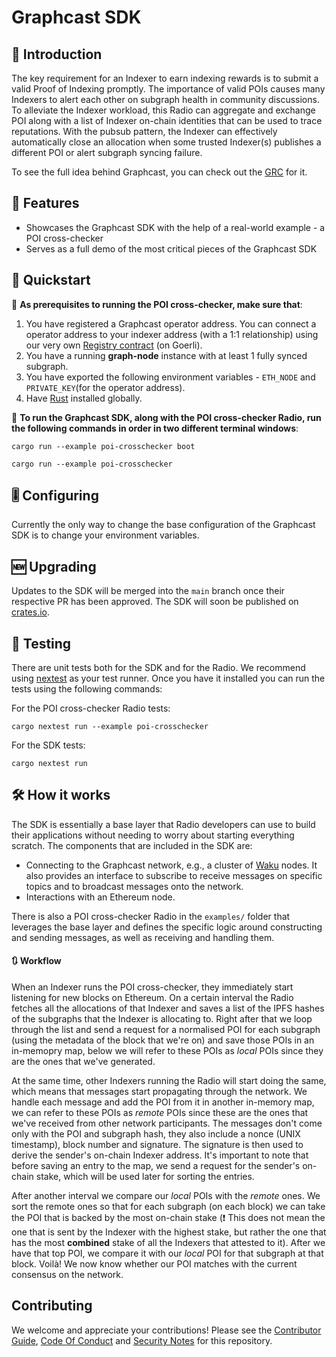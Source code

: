 # Graphcast SDK

## 📯 Introduction

The key requirement for an Indexer to earn indexing rewards is to submit a valid Proof of Indexing promptly. The importance of valid POIs causes many Indexers to alert each other on subgraph health in community discussions. To alleviate the Indexer workload, this Radio can aggregate and exchange POI along with a list of Indexer on-chain identities that can be used to trace reputations. With the pubsub pattern, the Indexer can effectively automatically close an allocation when some trusted Indexer(s) publishes a different POI or alert subgraph syncing failure.

To see the full idea behind Graphcast, you can check out the [GRC](https://forum.thegraph.com/t/grc-001-graphcast-a-gossip-network-for-indexers/3544/8) for it.

## 📝 Features

- Showcases the Graphcast SDK with the help of a real-world example - a POI cross-checker
- Serves as a full demo of the most critical pieces of the Graphcast SDK

## 🏃 Quickstart

📝 **As prerequisites to running the POI cross-checker, make sure that**:

1. You have registered a Graphcast operator address. You can connect a operator address to your indexer address (with a 1:1 relationship) using our very own [Registry contract](https://goerli.etherscan.io/address/0x1e408c2cf66fd3afcea0f49dc44c9f4db5575e79) (on Goerli).
2. You have a running **graph-node** instance with at least 1 fully synced subgraph.
3. You have exported the following environment variables - `ETH_NODE` and `PRIVATE_KEY`(for the operator address).
4. Have [Rust](https://www.rust-lang.org/tools/install) installed globally.

🚀 **To run the Graphcast SDK, along with the POI cross-checker Radio, run the following commands in order in two different terminal windows**:

```
cargo run --example poi-crosschecker boot
```

```
cargo run --example poi-crosschecker
```

## 🎚️ Configuring

Currently the only way to change the base configuration of the Graphcast SDK is to change your environment variables.

## 🆕 Upgrading

Updates to the SDK will be merged into the `main` branch once their respective PR has been approved. The SDK will soon be published on [crates.io](https://crates.io/).

## 🧪 Testing

There are unit tests both for the SDK and for the Radio. We recommend using [nextest](https://nexte.st/) as your test runner. Once you have it installed you can run the tests using the following commands:

For the POI cross-checker Radio tests:

```
cargo nextest run --example poi-crosschecker
```

For the SDK tests:

```
cargo nextest run
```

## 🛠️ How it works

The SDK is essentially a base layer that Radio developers can use to build their applications without needing to worry about starting everything scratch. The components that are included in the SDK are:

- Connecting to the Graphcast network, e.g., a cluster of [Waku](https://waku.org/) nodes. It also provides an interface to subscribe to receive messages on specific topics and to broadcast messages onto the network.
- Interactions with an Ethereum node.

There is also a POI cross-checker Radio in the `examples/` folder that leverages the base layer and defines the specific logic around constructing and sending messages, as well as receiving and handling them.

#### 🔃 Workflow

When an Indexer runs the POI cross-checker, they immediately start listening for new blocks on Ethereum. On a certain interval the Radio fetches all the allocations of that Indexer and saves a list of the IPFS hashes of the subgraphs that the Indexer is allocating to. Right after that we loop through the list and send a request for a normalised POI for each subgraph (using the metadata of the block that we're on) and save those POIs in an in-memopry map, below we will refer to these POIs as _local_ POIs since they are the ones that we've generated.

At the same time, other Indexers running the Radio will start doing the same, which means that messages start propagating through the network. We handle each message and add the POI from it in another in-memory map, we can refer to these POIs as _remote_ POIs since these are the ones that we've received from other network participants. The messages don't come only with the POI and subgraph hash, they also include a nonce (UNIX timestamp), block number and signature. The signature is then used to derive the sender's on-chain Indexer address. It's important to note that before saving an entry to the map, we send a request for the sender's on-chain stake, which will be used later for sorting the entries.

After another interval we compare our _local_ POIs with the _remote_ ones. We sort the remote ones so that for each subgraph (on each block) we can take the POI that is backed by the most on-chain stake (❗ This does not mean the one that is sent by the Indexer with the highest stake, but rather the one that has the most **combined** stake of all the Indexers that attested to it). After we have that top POI, we compare it with our _local_ POI for that subgraph at that block. Voilà! We now know whether our POI matches with the current consensus on the network.

## Contributing

We welcome and appreciate your contributions! Please see the [Contributor Guide](/CONTRIBUTING.md), [Code Of Conduct](/CODE_OF_CONDUCT.md) and [Security Notes](/SECURITY.md) for this repository.
